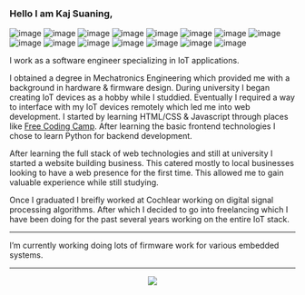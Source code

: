 

### Hello I am Kaj Suaning,

![image](https://img.shields.io/badge/Django-092E20?style=for-the-badge&logo=django&logoColor=green)
![image](https://img.shields.io/badge/fastapi-109989?style=for-the-badge&logo=FASTAPI&logoColor=white)
![image](https://img.shields.io/badge/Flask-000000?style=for-the-badge&logo=flask&logoColor=white)
![image](https://img.shields.io/badge/JavaScript-323330?style=for-the-badge&logo=javascript&logoColor=F7DF1E)
![image](https://img.shields.io/badge/HTML5-E34F26?style=for-the-badge&logo=html5&logoColor=white)
![image](https://img.shields.io/badge/CSS3-1572B6?style=for-the-badge&logo=css3&logoColor=white)
![image](https://img.shields.io/badge/C%2B%2B-00599C?style=for-the-badge&logo=c%2B%2B&logoColor=white)
![image](https://img.shields.io/badge/C-00599C?style=for-the-badge&logo=c&logoColor=white)
![image](https://img.shields.io/badge/Apache-D22128?style=for-the-badge&logo=Apache&logoColor=white)
![image](https://img.shields.io/badge/Docker-2CA5E0?style=for-the-badge&logo=docker&logoColor=white)
![image](https://img.shields.io/badge/PostgreSQL-316192?style=for-the-badge&logo=postgresql&logoColor=white)
![image](https://img.shields.io/badge/jQuery-0769AD?style=for-the-badge&logo=jquery&logoColor=white)
![image](https://img.shields.io/badge/JWT-000000?style=for-the-badge&logo=JSON%20web%20tokens&logoColor=white)
![image](https://img.shields.io/badge/React-20232A?style=for-the-badge&logo=react&logoColor=61DAFB)
![image](https://img.shields.io/badge/-Unreal%20Engine-313131?style=for-the-badge&logo=unreal-engine&logoColor=white)

I work as a software engineer specializing in IoT applications.

I obtained a degree in Mechatronics Engineering which provided me with a background in hardware & firmware design. During university I began creating IoT devices as a hobby while I studdied. Eventually I required a way to interface with my IoT devices remotely which led me into web development. I started by learning HTML/CSS & Javascript through places like [Free Coding Camp](https://www.freecodecamp.org/). After learning the basic frontend technologies I chose to learn Python for backend development.

After learning the full stack of web technologies and still at university I started a website building business. This catered mostly to local businesses looking to have a web presence for the first time. This allowed me to gain valuable experience while still studying.

Once I graduated I breifly worked at Cochlear working on digital signal processing algorithms. After which I decided to go into freelancing which I have been doing for the past several years working on the entire IoT stack.

---

I’m currently working doing lots of firmware work for various embedded systems.

---
<p align="center">
  <a href="https://github.com/ksuaning-au" align="justify">
    <img align="center" src="https://github-readme-stats-nu-pearl.vercel.app/api/top-langs/?username=ksuaning-au&layout=compact&theme=github_dark&exclude_repo=github-readme-stats" />
  </a>
</p>
